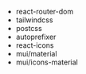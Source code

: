 - react-router-dom
- tailwindcss
- postcss
- autoprefixer
- react-icons
- mui/material
- mui/icons-material
